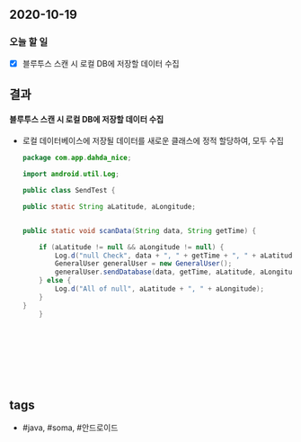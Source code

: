 ## 2020-10-19

### 오늘 할 일
  - [x] 블루투스 스캔 시 로컬 DB에 저장할 데이터 수집
  

  
## 결과

#### 블루투스 스캔 시 로컬 DB에 저장할 데이터 수집
  * 로컬 데이터베이스에 저장될 데이터를 새로운 클래스에 정적 할당하여, 모두 수집
    ```java
    package com.app.dahda_nice;

    import android.util.Log;

    public class SendTest {

    public static String aLatitude, aLongitude;


    public static void scanData(String data, String getTime) {

        if (aLatitude != null && aLongitude != null) {
            Log.d("null Check", data + ", " + getTime + ", " + aLatitude + ", " + aLongitude);
            GeneralUser generalUser = new GeneralUser();
            generalUser.sendDatabase(data, getTime, aLatitude, aLongitude);
        } else {
            Log.d("All of null", aLatitude + ", " + aLongitude);
        }
    }
        }
    









## tags
-  \#java, \#soma, \#안드로이드

